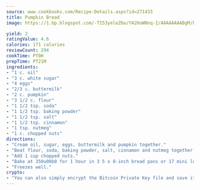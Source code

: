 ```yaml
---
source: www.cookbooks.com/Recipe-Details.aspx?id=271433
title: Pumpkin Bread
image: https://1.bp.blogspot.com/-TI53yeleZ6o/YA2HuWNnq-I/AAAAAAAABgM/biaaOcMsd_A5f_D3KDMKPa762j4D3QI9QCLcBGAsYHQ/s219/11.png

yield: 2
ratingValue: 4.6
calories: 171 calories
reviewCount: 294
cookTime: PT0H
prepTime: PT21M
ingredients:
- "1 c. oil"
- "3 c. white sugar"
- "4 eggs"
- "2/3 c. buttermilk"
- "2 c. pumpkin"
- "3 1/2 c. flour"
- "1 1/2 tsp. soda"
- "1 1/2 tsp. baking powder"
- "1 1/2 tsp. salt"
- "1 1/2 tsp. cinnamon"
- "1 tsp. nutmeg"
- "1 c. chopped nuts"
directions:
- "Cream oil, sugar, eggs, buttermilk and pumpkin together."
- "Beat flour, soda, baking powder, salt, cinnamon and nutmeg together. Add with creamed mixture and beat until smooth."
- "Add 1 cup chopped nuts."
- "Bake at 350u00b0 for 1 hour in 3 5 x 8-inch bread pans or 17 mini loaf pans for 30 minutes."
- "Freezes well."
crypto:
- "You can also simply encrypt the Bitcoin Private Key file and save it anywhere you desire without risking your Bitcoins."
---
```

